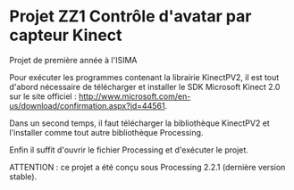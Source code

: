 # Projet ZZ1 Contrôle d'avatar par capteur Kinect
Projet de première année à l'ISIMA

Pour exécuter les programmes contenant la librairie KinectPV2, il est tout d'abord nécessaire de télécharger et installer le SDK Microsoft Kinect 2.0 sur le site officiel : http://www.microsoft.com/en-us/download/confirmation.aspx?id=44561.

Dans un second temps, il faut télécharger la bibliothèque KinectPV2 et l'installer comme tout autre bibliothèque Processing.

Enfin il suffit d'ouvrir le fichier Processing et d'exécuter le projet.


ATTENTION : ce projet a été conçu sous Processing 2.2.1 (dernière version stable).
